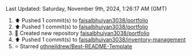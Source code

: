 <!--RECENT_ACTIVITY:last_update-->
Last Updated: Saturday, November 9th, 2024, 1:26:17 AM (GMT)
<!--RECENT_ACTIVITY:last_update_end-->
<!--RECENT_ACTIVITY:start-->
1. ⬆️ Pushed 1 commit(s) to [faisalbhuiyan3038/portfolio](https://github.com/faisalbhuiyan3038/portfolio)<br>
2. ⬆️ Pushed 1 commit(s) to [faisalbhuiyan3038/portfolio](https://github.com/faisalbhuiyan3038/portfolio)<br>
3. 📔 Created new repository [faisalbhuiyan3038/portfolio](https://github.com/faisalbhuiyan3038/portfolio)<br>
4. ⬆️ Pushed 1 commit(s) to [faisalbhuiyan3038/inventory-management](https://github.com/faisalbhuiyan3038/inventory-management)<br>
5. ⭐ Starred [othneildrew/Best-README-Template](https://github.com/othneildrew/Best-README-Template)<br>
<!--RECENT_ACTIVITY:end-->

